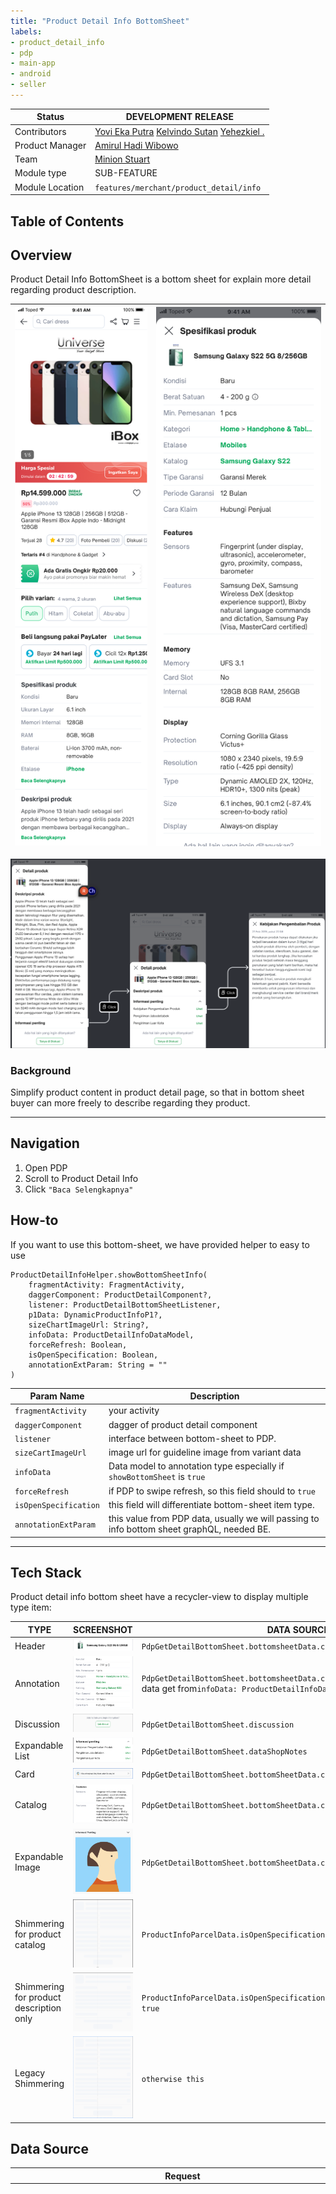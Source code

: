 ```yaml
---
title: "Product Detail Info BottomSheet"
labels:
- product_detail_info
- pdp
- main-app
- android
- seller
---
```



| **Status** |  <!--start status:PURPLE-->DEVELOPMENT<!--end status--> <!--start status:GREEN-->RELEASE<!--end status-->  |
| --- | --- |
| Contributors | [Yovi Eka Putra](https://tokopedia.atlassian.net/wiki/people/62b94558018dea0d40730d06?ref=confluence) [Kelvindo Sutan](https://tokopedia.atlassian.net/wiki/people/5ff2a8fe44065f013f93507c?ref=confluence) [Yehezkiel .](https://tokopedia.atlassian.net/wiki/people/5c94aa7a7792242c8613ad14?ref=confluence)  |
| Product Manager | [Amirul Hadi Wibowo](https://tokopedia.atlassian.net/wiki/people/60bdafb9dae567006894003a?ref=confluence)  |
| Team | [Minion Stuart](https://tokopedia.atlassian.net/people/team/eeba862a-bd9d-472c-b901-415b15b1a37e)  |
| Module type | <!--start status:BLUE-->SUB-FEATURE<!--end status-->  |
| Module Location | `features/merchant/product_detail/info` |

## Table of Contents

<!--toc-->

## Overview

Product Detail Info BottomSheet is a bottom sheet for explain more detail regarding product description.



| ![](res/image-20230717-043243.png)<br/> | ![](res/Spesifikasi%20Bottomsheet.png)<br/> |
| --- | --- |

![](res/Screenshot%202023-07-17%20at%2016.29.55.png)

### Background

Simplify product content in product detail page, so that in bottom sheet buyer can more freely to describe regarding they product.



---

## Navigation

1. Open PDP
2. Scroll to Product Detail Info
3. Click `"Baca Selengkapnya"`

## How-to

If you want to use this bottom-sheet, we have provided helper to easy to use



```
ProductDetailInfoHelper.showBottomSheetInfo(
    fragmentActivity: FragmentActivity,
    daggerComponent: ProductDetailComponent?,
    listener: ProductDetailBottomSheetListener,
    p1Data: DynamicProductInfoP1?,
    sizeChartImageUrl: String?,
    infoData: ProductDetailInfoDataModel,
    forceRefresh: Boolean,
    isOpenSpecification: Boolean,
    annotationExtParam: String = ""
)
```



| **Param Name** | **Description** |
| --- | --- |
| `fragmentActivity` | your activity |
| `daggerComponent` | dagger of product detail component |
| `listener` | interface between bottom-sheet to PDP. |
| `sizeCartImageUrl` | image url for guideline image from variant data |
| `infoData` | Data model to annotation type especially if `showBottomSheet` is `true`  |
| `forceRefresh` | if PDP to swipe refresh, so this field should to `true` |
| `isOpenSpecification` | this field will differentiate bottom-sheet item type. |
| `annotationExtParam` | this value from PDP data, usually we will passing to info bottom sheet graphQL, needed BE. |



---

## Tech Stack

Product detail info bottom sheet have a recycler-view to display multiple type item:



| **TYPE** | **SCREENSHOT** | **DATA SOURCE** |
| --- | --- | --- |
| Header | ![](res/Screenshot%202023-07-18%20at%2013.30.58.png)<br/> | `PdpGetDetailBottomSheet.bottomsheetData.componentName='header'` |
| Annotation | ![](res/Screenshot%202023-07-18%20at%2013.36.42.png)<br/> | `PdpGetDetailBottomSheet.bottomsheetData.componentName='detail'`but this data get from`infoData: ProductDetailInfoDataModel` |
| Discussion | ![](res/Screenshot%202023-07-18%20at%2013.28.24.png)<br/> | `PdpGetDetailBottomSheet.discussion` |
| Expandable List | ![](res/Screenshot%202023-07-18%20at%2013.35.36.png)<br/> | `PdpGetDetailBottomSheet.dataShopNotes` |
| Card | ![](res/Screenshot%202023-07-18%20at%2013.27.01.png)<br/> | `PdpGetDetailBottomSheet.bottomSheetData.componentName='custom_info'` |
| Catalog | ![](res/Screenshot%202023-07-18%20at%2013.27.59.png)<br/> | `PdpGetDetailBottomSheet.bottomSheetData.componentName='catalog'` |
| Expandable Image | ![](res/Screenshot%202023-07-18%20at%2013.35.01.png)<br/> | `PdpGetDetailBottomSheet.bottomSheetData.componentName='panduan_ukuran'` |
| Shimmering for product catalog | ![](res/Screenshot%202023-07-18%20at%2013.32.25.png)<br/> | `ProductInfoParcelData.isOpenSpecification = true` |
| Shimmering for product description only | ![](res/Screenshot%202023-07-18%20at%2013.31.25.png)<br/> | `ProductInfoParcelData.isOpenSpecification == false && isCatalog == true` |
| Legacy Shimmering | ![](res/Screenshot%202023-07-18%20at%2013.33.27.png)<br/> | `otherwise this` |

## Data Source



| **Request** | **Response** |
| --- | --- |
| ```query PdpGetDetailBottomSheet($productId:String,$shopId:String,$catalogId:String, $isGiftable:Boolean, $parentId:String, $bottomsheetParam:String){  pdpGetDetailBottomSheet(productID:$productId, shopID:$shopId, catalogID:$catalogId, isGiftable:$isGiftable, parentID:$parentId, bottomsheetParam:$bottomsheetParam){    bottomsheetData{      title      componentName      isApplink      isShowable      value      applink      icon      row {        key        value      }    }    dataShopNotes{      shopNotesData{        shopNotesID        title        content        isTerms        position        url        updateTime        updateTimeUTC      }      error    }    discussion{      title      buttonType      buttonCopy    }    error{      Code      Message      DevMessage    }  }}``` | ```[    {        "data": {            "pdpGetDetailBottomSheet": {                "bottomsheetData": [                    {                        "applink": "",                        "componentName": "header",                        "icon": "",                        "isApplink": false,                        "isShowable": true,                        "row": [],                        "title": "",                        "value": ""                    },                    {                        "applink": "",                        "componentName": "detail",                        "icon": "",                        "isApplink": false,                        "isShowable": true,                        "row": [],                        "title": "Detail produk",                        "value": ""                    },                    {                        "applink": "",                        "componentName": "deskripsi",                        "icon": "",                        "isApplink": true,                        "isShowable": true,                        "row": [],                        "title": "Deskripsi produk",                        "value": ""                    },                    {                        "applink": "",                        "componentName": "panduan_ukuran",                        "icon": "",                        "isApplink": true,                        "isShowable": false,                        "row": [],                        "title": "Panduan ukuran",                        "value": ""                    },                    {                        "applink": "",                        "componentName": "panduan_perawatan",                        "icon": "",                        "isApplink": true,                        "isShowable": false,                        "row": [],                        "title": "Panduan perawatan",                        "value": ""                    },                    {                        "applink": "",                        "componentName": "informasi_penting",                        "icon": "",                        "isApplink": true,                        "isShowable": false,                        "row": [],                        "title": "Informasi penting",                        "value": ""                    }                ],                "dataShopNotes": {                    "error": "",                    "shopNotesData": []                },                "discussion": {                    "buttonCopy": "",                    "buttonType": "",                    "title": "Ada hal lain yang ingin ditanyakan?"                },                "error": {                    "Code": 0,                    "DevMessage": "",                    "Message": ""                }            }        }    }]``` |

## Useful Links

- [Figma](https://www.figma.com/file/oN7uy5TBohqGmuZX1eFnIq/Informasi-Produk%2C-Catalog%2C-Annotation?type=design&node-id=5831-171597&mode=design&t=jumuJNOTEvnm2UVc-0)

